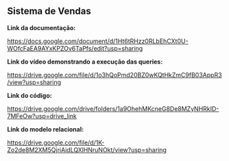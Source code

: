 ## Sistema de Vendas

**Link da documentação:** 

https://docs.google.com/document/d/1Ht6tRHzz0RLbEhCXt0U-WOfcFaEA9AYxKPZOv6TaPfs/edit?usp=sharing

**Link do vídeo demonstrando a execução das queries:**

https://drive.google.com/file/d/1o3hQoPmd20BZ0wKQtHkZmC9fB03AppR3/view?usp=sharing

**Link do código:**

https://drive.google.com/drive/folders/1a9OhehMKcneG8De8MZyNHRkID-7MFeOw?usp=drive_link

**Link do modelo relacional:**

https://drive.google.com/file/d/1K-Zo2de8M2XM5QjriAidLQXlHNruNOkt/view?usp=sharing
